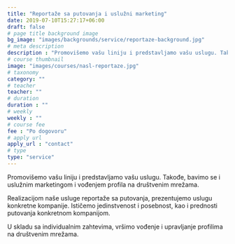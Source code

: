```yaml
---
title: "Reportaže sa putovanja i uslužni marketing"
date: 2019-07-10T15:27:17+06:00
draft: false
# page title background image
bg_image: "images/backgrounds/service/reportaze-background.jpg"
# meta description
description : "Promovišemo vašu liniju i predstavljamo vašu uslugu. Takođe, bavimo se i uslužnim marketingom i vođenjem profila na društvenim mrežama."
# course thumbnail
image: "images/courses/nasl-reportaze.jpg"
# taxonomy
category: ""
# teacher
teacher: ""
# duration
duration : ""
# weekly
weekly : ""
# course fee
fee : "Po dogovoru"
# apply url
apply_url : "contact"
# type
type: "service"
---
```


Promovišemo vašu liniju i predstavljamo vašu uslugu. Takođe, bavimo se i uslužnim marketingom i vođenjem profila na društvenim mrežama.

Realizacijom naše usluge reportaže sa putovanja, prezentujemo uslugu konkretne kompanije. Ističemo jedinstvenost i posebnost, kao i prednosti putovanja konkretnom kompanijom. 

U skladu sa individualnim zahtevima, vršimo vođenje i upravljanje profilima na društvenim mrežama.
